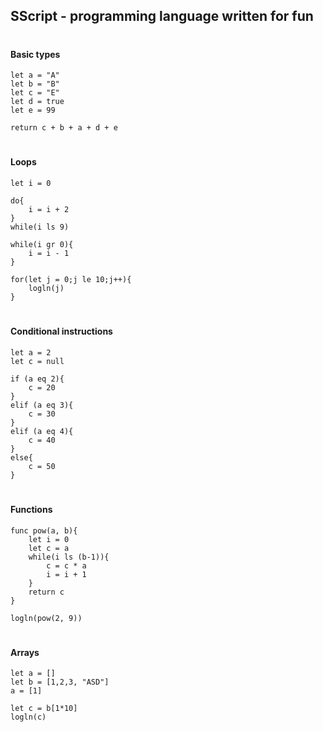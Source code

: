 <h2 align="left">SScript - programming language written for fun</h2>

<h1></h1>
<h4>Basic types</h4>

```
let a = "A"
let b = "B"
let c = "E"
let d = true
let e = 99

return c + b + a + d + e
```

<h1></h1>
<h4>Loops</h4>

```
let i = 0

do{
    i = i + 2
}
while(i ls 9)

while(i gr 0){
    i = i - 1
}

for(let j = 0;j le 10;j++){
    logln(j)
}
```

<h1></h1>
<h4>Conditional instructions</h4>

```
let a = 2
let c = null

if (a eq 2){
    c = 20
}
elif (a eq 3){
    c = 30
}
elif (a eq 4){
    c = 40
}
else{
    c = 50
}
```

<h1></h1>
<h4>Functions</h4>

```
func pow(a, b){
    let i = 0
    let c = a
    while(i ls (b-1)){
        c = c * a
        i = i + 1
    }
    return c
}

logln(pow(2, 9))
```

<h1></h1>
<h4>Arrays</h4>


```
let a = []
let b = [1,2,3, "ASD"]
a = [1]

let c = b[1*10]
logln(c)
```
